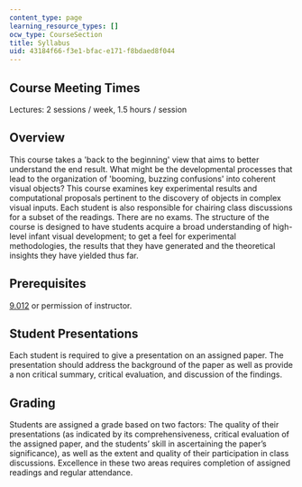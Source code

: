```yaml
---
content_type: page
learning_resource_types: []
ocw_type: CourseSection
title: Syllabus
uid: 43184f66-f3e1-bfac-e171-f8bdaed8f044
---
```


Course Meeting Times
--------------------

Lectures: 2 sessions / week, 1.5 hours / session

Overview
--------

This course takes a 'back to the beginning' view that aims to better understand the end result. What might be the developmental processes that lead to the organization of 'booming, buzzing confusions' into coherent visual objects? This course examines key experimental results and computational proposals pertinent to the discovery of objects in complex visual inputs. Each student is also responsible for chairing class discussions for a subset of the readings. There are no exams. The structure of the course is designed to have students acquire a broad understanding of high-level infant visual development; to get a feel for experimental methodologies, the results that they have generated and the theoretical insights they have yielded thus far.

Prerequisites
-------------

[9.012](/courses/9-012-the-brain-and-cognitive-sciences-ii-spring-2006) or permission of instructor.

Student Presentations
---------------------

Each student is required to give a presentation on an assigned paper. The presentation should address the background of the paper as well as provide a non critical summary, critical evaluation, and discussion of the findings.

Grading
-------

Students are assigned a grade based on two factors: The quality of their presentations (as indicated by its comprehensiveness, critical evaluation of the assigned paper, and the students’ skill in ascertaining the paper’s significance), as well as the extent and quality of their participation in class discussions. Excellence in these two areas requires completion of assigned readings and regular attendance.